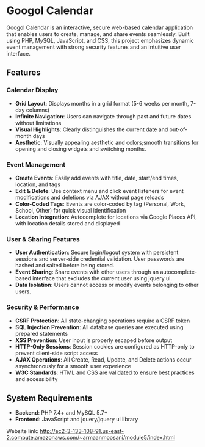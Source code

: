 # Googol Calendar

Googol Calendar is an interactive, secure web-based calendar application that enables users to create, manage, and share events seamlessly. Built using PHP, MySQL, JavaScript, and CSS, this project emphasizes dynamic event management with strong security features and an intuitive user interface.

## Features

### Calendar Display
- **Grid Layout**: Displays months in a grid format (5-6 weeks per month, 7-day columns)
- **Infinite Navigation**: Users can navigate through past and future dates without limitations
- **Visual Highlights**: Clearly distinguishes the current date and out-of-month days
- **Aesthetic**: Visually appealing aesthetic and colors;smooth transitions for opening and closing widgets and switching months.

### Event Management
- **Create Events**: Easily add events with title, date, start/end times, location, and tags
- **Edit & Delete**: Use context menu and click event listeners for event modifications and deletions via AJAX without page reloads
- **Color-Coded Tags**: Events are color-coded by tag (Personal, Work, School, Other) for quick visual identification
- **Location Integration**: Autocomplete for locations via Google Places API, with location details stored and displayed

### User & Sharing Features
- **User Authentication**: Secure login/logout system with persistent sessions and server-side credential validation. User passwords are hashed and salted before being stored.
- **Event Sharing**: Share events with other users through an autocomplete-based interface that excludes the current user using jquery ui.
- **Data Isolation**: Users cannot access or modify events belonging to other users.

### Security & Performance
- **CSRF Protection**: All state-changing operations require a CSRF token
- **SQL Injection Prevention**: All database queries are executed using prepared statements
- **XSS Prevention**: User input is properly escaped before output
- **HTTP-Only Sessions**: Session cookies are configured as HTTP-only to prevent client-side script access
- **AJAX Operations**: All Create, Read, Update, and Delete actions occur asynchronously for a smooth user experience
- **W3C Standards**: HTML and CSS are validated to ensure best practices and accessibility

## System Requirements
- **Backend**: PHP 7.4+ and MySQL 5.7+
- **Frontend**: JavaScript and jquery/jquery ui library

Website link: http://ec2-3-133-108-91.us-east-2.compute.amazonaws.com/~armaanmoosani/module5/index.html
